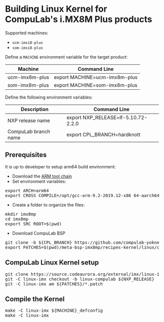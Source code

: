 # Building Linux Kernel for CompuLab's i.MX8M Plus products

Supported machines:

* `ucm-imxi8-plus`
* `som-imxi8-plus`

Define a `MACHINE` environment variable for the target product:

|Machine|Command Line|
|---|---|
|ucm-imx8m-plus|export MACHINE=ucm-imx8m-plus
|som-imx8m-plus|export MACHINE=som-imx8m-plus

Define the following environment variables:

|Description|Command Line|
|---|---|
|NXP release name|export NXP_RELEASE=lf-5.10.72-2.2.0|
|CompuLab branch name|export CPL_BRANCH=hardknott|

## Prerequisites
It is up to developer to setup arm64 build environment:
* Download the [ARM tool chain](https://developer.arm.com/tools-and-software/open-source-software/developer-tools/gnu-toolchain/gnu-a/downloads/9-2-2019-12)
* Set environment variables:
<pre>
export ARCH=arm64
export CROSS_COMPILE=/opt/gcc-arm-9.2-2019.12-x86_64-aarch64-none-linux-gnu/bin/aarch64-none-linux-gnu-
</pre>
* Create a folder to organize the files:
<pre>
mkdir imx8mp
cd imx8mp
export SRC_ROOT=$(pwd)
</pre>

* Download CompuLab BSP
<pre>
git clone -b ${CPL_BRANCH} https://github.com/compulab-yokneam/meta-bsp-imx8mp.git
export PATCHES=$(pwd)/meta-bsp-imx8mp/recipes-kernel/linux/compulab/imx8mp
</pre>

## CompuLab Linux Kernel setup
<pre>
git clone https://source.codeaurora.org/external/imx/linux-imx.git
git -C linux-imx checkout -b linux-compulab ${NXP_RELEASE}
git -C linux-imx am ${PATCHES}/*.patch
</pre>

## Compile the Kernel
<pre>
make -C linux-imx ${MACHINE}_defconfig
make -C linux-imx
</pre>

